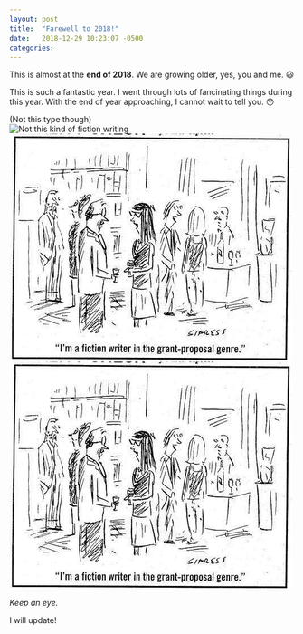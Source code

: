 ```yaml
---
layout: post
title:  "Farewell to 2018!"
date:   2018-12-29 10:23:07 -0500
categories: 
---
```

This is almost at the **end of 2018**. We are growing older, yes, you and me. :smiley:

This is such a fantastic year. I went through lots of fancinating things during this year. With the end of year approaching, I cannot wait to tell you. :hushed:

(Not this type though)<br/>
![Not this kind of fiction writing](https://github.com/sha256feng/personal-web/blob/gh-pages/images/2018-12-29-post.jpeg)
![Not this kind of fiction writing](../images/2018-12-29-post.jpeg)
<img src="../images/2018-12-29-post.jpeg" />

*Keep an eye.* 

I will update!



